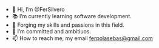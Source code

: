 - 👋 Hi, I’m @FerSilvero
- 📚 I’m currently learning software development.
- 🚀 Forging my skills and passions in this field.
- 📌 I’m committed and ambitiuos.
- 📫 How to reach me, my email ferpolasebas@gmail.com
